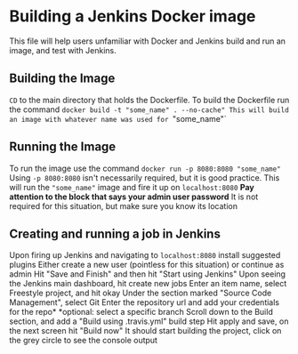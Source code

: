 # Building a Jenkins Docker image
This file will help users unfamiliar with Docker and Jenkins build and run an image, and test with Jenkins.

## Building the Image
`CD` to the main directory that holds the Dockerfile.
To build the Dockerfile run the command `docker build -t "some_name" . --no-cache"
This will build an image with whatever name was used for `"some_name"`

## Running the Image
To run the image use the command `docker run -p 8080:8080 "some_name"`
Using `-p 8080:8080` isn't necessarily required, but it is good practice.
This will run the `"some_name"` image and fire it up on `localhost:8080`
**Pay attention to the block that says your admin user password**
It is not required for this situation, but make sure you know its location

## Creating and running a job in Jenkins
Upon firing up Jenkins and navigating to `localhost:8080` install suggested plugins
Either create a new user (pointless for this situation) or continue as admin
Hit "Save and Finish" and then hit "Start using Jenkins"
Upon seeing the Jenkins main dashboard, hit create new jobs
Enter an item name, select Freestyle project, and hit okay
Under the section marked "Source Code Management", select Git
Enter the repository url and add your credentials for the repo*
*optional: select a specific branch
Scroll down to the Build section, and add a "Build using .travis.yml" build step
Hit apply and save, on the next screen hit "Build now"
It should start building the project, click on the grey circle to see the console output

